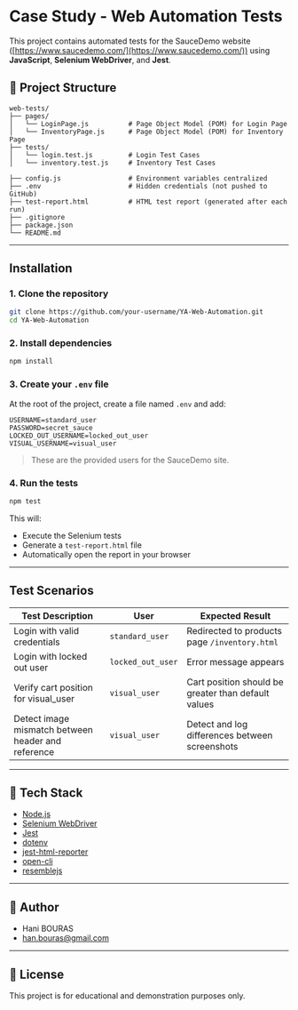 # Case Study - Web Automation Tests

This project contains automated tests for the SauceDemo website ([https://www.saucedemo.com/](https://www.saucedemo.com/)) using **JavaScript**, **Selenium WebDriver**, and **Jest**.

## 📁 Project Structure

```
web-tests/
├── pages/
│   └── LoginPage.js          # Page Object Model (POM) for Login Page
│   └── InventoryPage.js      # Page Object Model (POM) for Inventory Page
├── tests/
│   └── login.test.js         # Login Test Cases
│   └── inventory.test.js     # Inventory Test Cases

├── config.js                 # Environment variables centralized
├── .env                      # Hidden credentials (not pushed to GitHub)
├── test-report.html          # HTML test report (generated after each run)
├── .gitignore
├── package.json
└── README.md
```

---

## Installation

### 1. Clone the repository

```bash
git clone https://github.com/your-username/YA-Web-Automation.git
cd YA-Web-Automation
```

### 2. Install dependencies

```bash
npm install
```

### 3. Create your `.env` file

At the root of the project, create a file named `.env` and add:

```env
USERNAME=standard_user
PASSWORD=secret_sauce
LOCKED_OUT_USERNAME=locked_out_user
VISUAL_USERNAME=visual_user
```

> These are the provided users for the SauceDemo site.

### 4. Run the tests

```bash
npm test
```

This will:
- Execute the Selenium tests
- Generate a `test-report.html` file
- Automatically open the report in your browser

---

## Test Scenarios

| Test Description                        | User                 | Expected Result |
|-----------------------------------------|----------------|-|
| Login with valid credentials            | `standard_user`   | Redirected to products page `/inventory.html` |
| Login with locked out user              | `locked_out_user` | Error message appears |
| Verify cart position for visual_user    | `visual_user`     | Cart position should be greater than default values |
| Detect image mismatch between header and reference | `visual_user` | Detect and log differences between screenshots |


---

## 🧰 Tech Stack

- [Node.js](https://nodejs.org/)
- [Selenium WebDriver](https://www.selenium.dev/)
- [Jest](https://jestjs.io/)
- [dotenv](https://www.npmjs.com/package/dotenv)
- [jest-html-reporter](https://www.npmjs.com/package/jest-html-reporter)
- [open-cli](https://www.npmjs.com/package/open-cli)
- [resemblejs](https://www.npmjs.com/package/resemblejs)

---

## 👤 Author

- Hani BOURAS
- han.bouras@gmail.com

---

## 📄 License

This project is for educational and demonstration purposes only.
